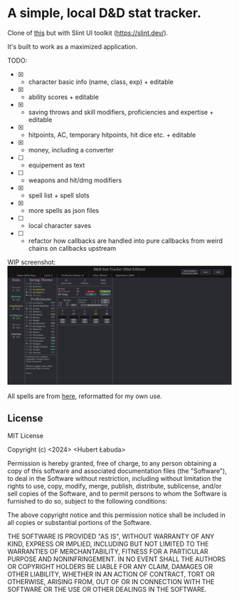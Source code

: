 # A simple, local D&D stat tracker.

Clone of [this]([https://slint.dev/](https://github.com/Maerorr/dnd-stat-tracker)) but with Slint UI toolkit (https://slint.dev/).

It's built to work as a maximized application.

TODO:
- [X] - character basic info (name, class, exp) + editable
- [X] - ability scores + editable
- [X] - saving throws and skill modifiers, proficiencies and expertise + editable
- [X] - hitpoints, AC, temporary hitpoints, hit dice etc. + editable
- [X] - money, including a converter
- [ ] - equipement as text
- [ ] - weapons and hit/dmg modifiers
- [X] - spell list + spell slots
- [X] - more spells as json files
- [ ] - local character saves
- [ ] - refactor how callbacks are handled into pure callbacks from weird chains on callbacks upstream

WIP screenshot: ![image](images/stattrackerslint.png)

All spells are from [here](https://github.com/jcquinlan/dnd-spells), reformatted for my own use.


## License

MIT License

Copyright (c) <2024> <Hubert Łabuda>

Permission is hereby granted, free of charge, to any person obtaining a copy
of this software and associated documentation files (the "Software"), to deal
in the Software without restriction, including without limitation the rights
to use, copy, modify, merge, publish, distribute, sublicense, and/or sell
copies of the Software, and to permit persons to whom the Software is
furnished to do so, subject to the following conditions:

The above copyright notice and this permission notice shall be included in all
copies or substantial portions of the Software.

THE SOFTWARE IS PROVIDED "AS IS", WITHOUT WARRANTY OF ANY KIND, EXPRESS OR
IMPLIED, INCLUDING BUT NOT LIMITED TO THE WARRANTIES OF MERCHANTABILITY,
FITNESS FOR A PARTICULAR PURPOSE AND NONINFRINGEMENT. IN NO EVENT SHALL THE
AUTHORS OR COPYRIGHT HOLDERS BE LIABLE FOR ANY CLAIM, DAMAGES OR OTHER
LIABILITY, WHETHER IN AN ACTION OF CONTRACT, TORT OR OTHERWISE, ARISING FROM,
OUT OF OR IN CONNECTION WITH THE SOFTWARE OR THE USE OR OTHER DEALINGS IN THE
SOFTWARE.
